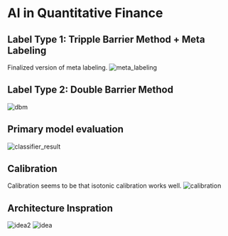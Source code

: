 # AI in Quantitative Finance

## Label Type 1: Tripple Barrier Method + Meta Labeling
Finalized version of meta labeling.
![meta_labeling](https://github.com/mHamzaArain/AIQuantitativeFinance/assets/44979074/ac2440c5-f118-486a-b934-3d8941ba028f)

## Label Type 2: Double Barrier Method
![dbm](https://github.com/mHamzaArain/AIQuantitativeFinance/assets/44979074/a0793a18-39f6-42a3-ba9c-be66caee6931)

## Primary model evaluation
![classifier_result](https://github.com/mHamzaArain/AIQuantitativeFinance/assets/44979074/de4f6c59-5a75-4336-bdc3-e15c4b19c551)

## Calibration 
Calibration seems to be that isotonic calibration works well.
![calibration](https://github.com/mHamzaArain/AIQuantitativeFinance/assets/44979074/5cb57b2b-8a85-4741-92fe-aa3e18573fbf)

## Architecture Inspration
![idea2](https://github.com/mHamzaArain/AIQuantitativeFinance/assets/44979074/2923e9dc-50ff-46e9-ba39-11cea9f30b84)
![idea](https://github.com/mHamzaArain/AIQuantitativeFinance/assets/44979074/6bf34a2e-7446-4562-885f-8040605be664)
